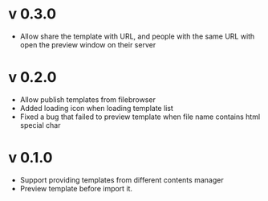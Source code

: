 # v 0.3.0
- Allow share the template with URL, and people with the same URL with open the preview window on their server
# v 0.2.0
- Allow publish templates from filebrowser
- Added loading icon when loading template list
- Fixed a bug that failed to preview template when file name contains html special char

# v 0.1.0
- Support providing templates from different contents manager
- Preview template before import it.
